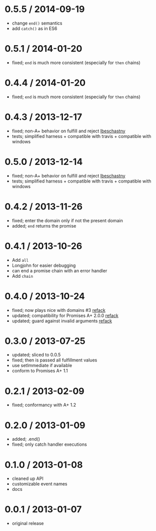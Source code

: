 0.5.5 / 2014-09-19
====

 * change `end()` semantics
 * add `catch()` as in ES6

0.5.1 / 2014-01-20
====

 * fixed; `end` is much more consistent (especially for `then` chains)

0.4.4 / 2014-01-20
====

 * fixed; `end` is much more consistent (especially for `then` chains)

0.4.3 / 2013-12-17
====

 * fixed; non-A+ behavior on fulfill and reject [lbeschastny](https://github.com/lbeschastny)
 * tests; simplified harness + compatible with travis + compatible with windows

0.5.0 / 2013-12-14
====

 * fixed; non-A+ behavior on fulfill and reject [lbeschastny](https://github.com/lbeschastny)
 * tests; simplified harness + compatible with travis + compatible with windows

0.4.2 / 2013-11-26
====

 * fixed; enter the domain only if not the present domain
 * added; `end` returns the promise

0.4.1 / 2013-10-26
====

 * Add `all`
 * Longjohn for easier debugging
 * can end a promise chain with an error handler
 * Add ```chain```

0.4.0 / 2013-10-24
====

 * fixed; now plays nice with domains #3 [refack](https://github.com/refack)
 * updated; compatibility for Promises A+ 2.0.0 [refack](https://github.com/refack)
 * updated; guard against invalid arguments [refack](https://github.com/refack)

0.3.0 / 2013-07-25
====

  * updated; sliced to 0.0.5
  * fixed; then is passed all fulfillment values
  * use setImmediate if available
  * conform to Promises A+ 1.1

0.2.1 / 2013-02-09
====

  * fixed; conformancy with A+ 1.2

0.2.0 / 2013-01-09
====

  * added; .end()
  * fixed; only catch handler executions

0.1.0 / 2013-01-08
====

  * cleaned up API
  * customizable event names
  * docs

0.0.1 / 2013-01-07
====

  * original release

